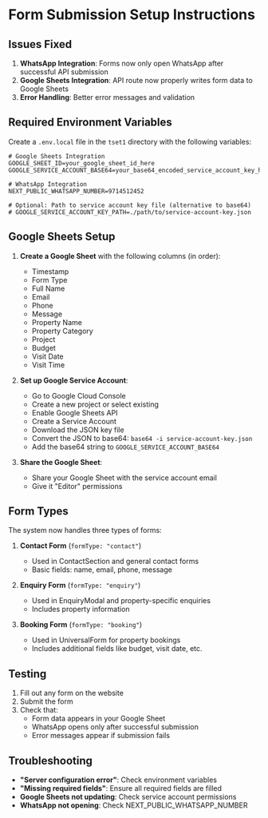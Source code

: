 # Form Submission Setup Instructions

## Issues Fixed

1. **WhatsApp Integration**: Forms now only open WhatsApp after successful API submission
2. **Google Sheets Integration**: API route now properly writes form data to Google Sheets
3. **Error Handling**: Better error messages and validation

## Required Environment Variables

Create a `.env.local` file in the `tset1` directory with the following variables:

```env
# Google Sheets Integration
GOOGLE_SHEET_ID=your_google_sheet_id_here
GOOGLE_SERVICE_ACCOUNT_BASE64=your_base64_encoded_service_account_key_here

# WhatsApp Integration
NEXT_PUBLIC_WHATSAPP_NUMBER=9714512452

# Optional: Path to service account key file (alternative to base64)
# GOOGLE_SERVICE_ACCOUNT_KEY_PATH=./path/to/service-account-key.json
```

## Google Sheets Setup

1. **Create a Google Sheet** with the following columns (in order):
   - Timestamp
   - Form Type
   - Full Name
   - Email
   - Phone
   - Message
   - Property Name
   - Property Category
   - Project
   - Budget
   - Visit Date
   - Visit Time

2. **Set up Google Service Account**:
   - Go to Google Cloud Console
   - Create a new project or select existing
   - Enable Google Sheets API
   - Create a Service Account
   - Download the JSON key file
   - Convert the JSON to base64: `base64 -i service-account-key.json`
   - Add the base64 string to `GOOGLE_SERVICE_ACCOUNT_BASE64`

3. **Share the Google Sheet**:
   - Share your Google Sheet with the service account email
   - Give it "Editor" permissions

## Form Types

The system now handles three types of forms:

1. **Contact Form** (`formType: "contact"`)
   - Used in ContactSection and general contact forms
   - Basic fields: name, email, phone, message

2. **Enquiry Form** (`formType: "enquiry"`)
   - Used in EnquiryModal and property-specific enquiries
   - Includes property information

3. **Booking Form** (`formType: "booking"`)
   - Used in UniversalForm for property bookings
   - Includes additional fields like budget, visit date, etc.

## Testing

1. Fill out any form on the website
2. Submit the form
3. Check that:
   - Form data appears in your Google Sheet
   - WhatsApp opens only after successful submission
   - Error messages appear if submission fails

## Troubleshooting

- **"Server configuration error"**: Check environment variables
- **"Missing required fields"**: Ensure all required fields are filled
- **Google Sheets not updating**: Check service account permissions
- **WhatsApp not opening**: Check NEXT_PUBLIC_WHATSAPP_NUMBER 